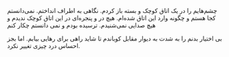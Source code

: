 ﻿چشم‌هایم را در یک اتاق کوچک و بسته باز کردم. نگاهی به اطراف انداختم. نمی‌دانستم کجا هستم و چگونه وارد این اتاق شده‌ام.
هیچ در و پنجره‌ای در این اتاق کوچک ندیدم و هیچ صدایی نمی‌شنیدم. ترسیده بودم و نمی دانستم چکار کنم

بی اختیار بدنم را به شدت به دیوار مقابل کوباندم تا شاید راهی برای رهایی بیابم. اما بجز احساس درد چیزی تغییر نکرد.
